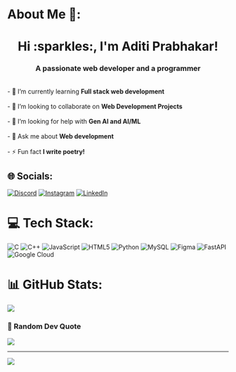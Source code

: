 # About Me 💫:
<h1 align="center">
  Hi :sparkles:, I'm Aditi Prabhakar!</h1>
<h3 align="center">A passionate web developer and a programmer</h3>

<!--<img align="right" height="150" src= "https://i.imgflip.com/65efzo.gif" />-->

<br>- 🌱 I’m currently learning **Full stack web development**<br><br>- 👯 I’m looking to collaborate on **Web Development Projects**<br><br>- 🤝 I’m looking for help with **Gen AI and AI/ML**<br><br>- 💬 Ask me about **Web development**<br><br>- ⚡ Fun fact **I write poetry!**
###

## 🌐 Socials:
[![Discord](https://img.shields.io/badge/Discord-%237289DA.svg?logo=discord&logoColor=white)](https://discord.gg/1151840842483507270) [![Instagram](https://img.shields.io/badge/Instagram-%23E4405F.svg?logo=Instagram&logoColor=white)](https://instagram.com/aditiprabhakar02) [![LinkedIn](https://img.shields.io/badge/LinkedIn-%230077B5.svg?logo=linkedin&logoColor=white)](https://linkedin.com/in/aditi-prabhakar-7b1a08245) 

# 💻 Tech Stack:
![C](https://img.shields.io/badge/c-%2300599C.svg?style=for-the-badge&logo=c&logoColor=white) ![C++](https://img.shields.io/badge/c++-%2300599C.svg?style=for-the-badge&logo=c%2B%2B&logoColor=white) ![JavaScript](https://img.shields.io/badge/javascript-%23323330.svg?style=for-the-badge&logo=javascript&logoColor=%23F7DF1E) ![HTML5](https://img.shields.io/badge/html5-%23E34F26.svg?style=for-the-badge&logo=html5&logoColor=white) ![Python](https://img.shields.io/badge/python-3670A0?style=for-the-badge&logo=python&logoColor=ffdd54) ![MySQL](https://img.shields.io/badge/mysql-%2300000f.svg?style=for-the-badge&logo=mysql&logoColor=white) ![Figma](https://img.shields.io/badge/figma-%23F24E1E.svg?style=for-the-badge&logo=figma&logoColor=white) ![FastAPI](https://img.shields.io/badge/FastAPI-005571?style=for-the-badge&logo=fastapi) ![Google Cloud](https://img.shields.io/badge/GoogleCloud-%234285F4.svg?style=for-the-badge&logo=google-cloud&logoColor=white)
# 📊 GitHub Stats:
![](https://github-readme-streak-stats.herokuapp.com/?user=AditiPrabhakar&theme=dark&hide_border=false)<br/>

### :thought_balloon: Random Dev Quote
![](https://quotes-github-readme.vercel.app/api?type=horizontal&theme=merko)


---
[![](https://visitcount.itsvg.in/api?id=AditiPrabhakar&icon=2&color=10)](https://visitcount.itsvg.in)

